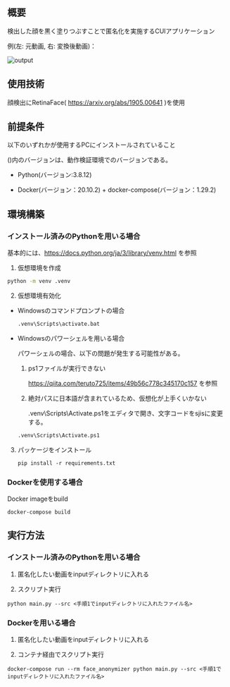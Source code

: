 ## 概要

検出した顔を黒く塗りつぶすことで匿名化を実施するCUIアプリケーション

例(左: 元動画, 右: 変換後動画)：

![output](example.gif)

## 使用技術

顔検出にRetinaFace( https://arxiv.org/abs/1905.00641 )を使用

## 前提条件

以下のいずれかが使用するPCにインストールされていること

()内のバージョンは、動作検証環境でのバージョンである。

* Python(バージョン:3.8.12)

* Docker(バージョン：20.10.2) + docker-compose(バージョン：1.29.2)

## 環境構築

### インストール済みのPythonを用いる場合

基本的には、https://docs.python.org/ja/3/library/venv.html を参照

1. 仮想環境を作成

```bash
python -m venv .venv
```

2. 仮想環境有効化

* Windowsのコマンドプロンプトの場合

    ```bash
    .venv\Scripts\activate.bat
    ```

* Windowsのパワーシェルを用いる場合

    パワーシェルの場合、以下の問題が発生する可能性がある。

    1. ps1ファイルが実行できない

        https://qiita.com/teruto725/items/49b56c778c345170c157 を参照

    2. 絶対パスに日本語が含まれているため、仮想化が上手くいかない

        .venv\Scripts\Activate.ps1をエディタで開き、文字コードをsjisに変更する。

    ```bash
    .venv\Scripts\Activate.ps1
    ```

3. パッケージをインストール

    ```
    pip install -r requirements.txt
    ```

### Dockerを使用する場合

Docker imageをbuild

```
docker-compose build
```

## 実行方法

### インストール済みのPythonを用いる場合

1. 匿名化したい動画をinputディレクトリに入れる

2. スクリプト実行

```
python main.py --src <手順1でinputディレクトリに入れたファイル名>
```

### Dockerを用いる場合

1. 匿名化したい動画をinputディレクトリに入れる

2. コンテナ経由でスクリプト実行

```
docker-compose run --rm face_anonymizer python main.py --src <手順1でinputディレクトリに入れたファイル名>
```
